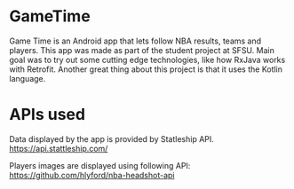 # GameTime
Game Time is an Android app that lets follow NBA results, teams and players. 
This app was made as part of the student project at SFSU. 
Main goal was to try out some cutting edge technologies, like how RxJava works with Retrofit. 
Another great thing about this project is that it uses the Kotlin language.

# APIs used

Data displayed by the app is provided by Statleship API.
https://api.stattleship.com/

Players images are displayed using following API:
https://github.com/hlyford/nba-headshot-api

